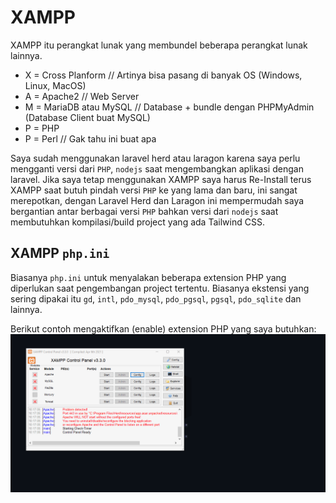 # XAMPP

XAMPP itu perangkat lunak yang membundel beberapa perangkat lunak lainnya.
- X = Cross Planform // Artinya bisa pasang di banyak OS (Windows, Linux, MacOS)
- A = Apache2 // Web Server 
- M = MariaDB atau MySQL // Database + bundle dengan PHPMyAdmin (Database Client buat MySQL)
- P = PHP 
- P = Perl // Gak tahu ini buat apa 

Saya sudah menggunakan laravel herd atau laragon karena saya perlu mengganti versi dari `PHP`, `nodejs` saat mengembangkan aplikasi dengan laravel. Jika saya tetap menggunakan XAMPP saya harus Re-Install terus XAMPP saat butuh pindah versi `PHP` ke yang lama dan baru, ini sangat merepotkan, dengan Laravel Herd dan Laragon ini mempermudah saya bergantian antar berbagai versi `PHP` bahkan versi dari `nodejs` saat membutuhkan kompilasi/build project yang ada Tailwind CSS.
## XAMPP `php.ini`
Biasanya `php.ini` untuk menyalakan beberapa extension PHP yang diperlukan saat pengembangan project tertentu. Biasanya ekstensi yang sering dipakai itu `gd`, `intl`, `pdo_mysql`, `pdo_pgsql`,  `pgsql`, `pdo_sqlite` dan lainnya.  

Berikut contoh mengaktifkan (enable) extension PHP yang saya butuhkan:
![php.ini XAMPP](attachments/php.ini-XAMPP.gif)